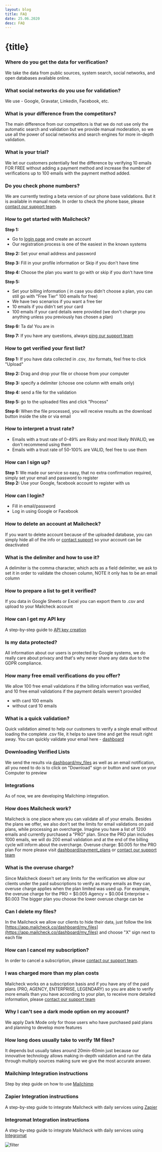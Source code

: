 ```yaml
---
layout: blog
title: FAQ
date: 25.06.2020
desc: FAQ
---
```


# {title}

### Where do you get the data for verification?

We take the data from public sources, system search, social networks, and open databases available online.

### What social networks do you use for validation?

We use - Google, Gravatar, Linkedin, Facebook, etc.

### What is your difference from the competitors?

The main difference from our competitors is that we do not use only the automatic search and validation but we provide manual moderation, so we use all the power of social networks and search engines for more in-depth validation.

### What is your trial?

We let our customers potentially feel the difference by verifying 10 emails FOR FREE without adding a payment method and increase the number of verifications up to 100 emails with the payment method added.

### Do you check phone numbers?

We are currently testing a beta version of our phone base validations. But it is available in manual mode. In order to check the phone base, please [contact our support team](mailto:support+faq@mailcheck.co).

### How to get started with Mailcheck?

**Step 1:**

- Go to [login page](https://app.mailcheck.co/auth/login) and create an account
- Our registration process is one of the easiest in the known systems

**Step 2:** Set your email address and password

**Step 3:** Fill in your profile information or Skip if you don't have time

**Step 4:** Choose the plan you want to go with or skip if you don't have time

**Step 5:**

- Set your billing information ( in case you didn't choose a plan, you can still go with "Free Tier" 100 emails for free)
- We have two scenarios if you want a free tier
- 10 emails if you didn't set your card
- 100 emails if your card details were provided (we don't charge you anything unless you previously has chosen a plan)

**Step 6:** Ta da! You are in

**Step 7:** If you have any questions, always [ping our support team](mailto:support+faq@mailcheck.co)

### How to get verified your first list?

**Step 1:** If you have data collected in .csv, .tsv formats, feel free to click "Upload"

**Step 2:** Drag and drop your file or choose from your computer

**Step 3:** specify a delimiter (choose one column with emails only)

**Step 4:** send a file for the validation

**Step 5:** go to the uploaded files and click "Process"

**Step 6:** When the file processed, you will receive results as the download button inside the site or via email

### How to interpret a trust rate?

- Emails with a trust rate of 0-49% are Risky and most likely INVALID, we don't recommend using them
- Emails with a trust rate of 50-100% are VALID, feel free to use them

### How can I sign up?

**Step 1:** We made our service so easy, that no extra confirmation required, simply set your email and password to register  
**Step 2:** Use your Google, facebook account to register with us

### How can I login?

- Fill in email/password
- Log in using Google or Facebook

### How to delete an account at Mailcheck?

If you want to delete account because of the uploaded database, you can simply hide all of the info or [contact support](mailto:support+faq@mailcheck.co) so your account can be deactivated

### What is the delimiter and how to use it?

A delimiter is the comma character, which acts as a field delimiter, we ask to set it in order to validate the chosen column, NOTE it only has to be an email column

### How to prepare a list to get it verified?

If you data in Google Sheets or Excel you can export them to .csv and upload to your Mailcheck account

### How can I get my API key

A step-by-step guide to [API key creation](/create-api-key 'API key creation')

### Is my data protected?

All information about our users is protected by Google systems, we do really care about privacy and that's why never share any data due to the GDPR compliance.

### How many free email verifications do you offer?

We allow 100 free email validations if the billing information was verified, and 10 free email validations if the payment details weren't provided

- with card 100 emails
- without card 10 emails

### What is a quick validation?

Quick validation aimed to help our customers to verify a single email without loading the complete .csv file, it helps to save time and get the result right away. You can quickly validate your email here - [dashboard](https://app.mailcheck.co/dashboard/)

### Downloading Verified Lists

We send the results via [dashboard/my_files](https://app.mailcheck.co/dashboard/my_files) as well as an email notification, all you need to do is to click on "Download" sign or button and save on your Computer to preview

### Integrations

As of now, we are developing Mailchimp integration.

### How does Mailcheck work?

Mailcheck is one place where you can validate all of your emails. Besides the plans we offer, we also don't set the limits for email validations on paid plans, while processing an overcharge. Imagine you have a list of 1200 emails and currently purchased a "PRO" plan. Since the PRO plan includes 1000 emails, we will do 200 email validation and at the end of the billing cycle will inform about the overcharge. Overuse charge: $0.005 for the PRO plan For more please visit [dashboard/payment_plans](https://app.mailcheck.co/dashboard/payment_plans) or [contact our support team](mailto:support+faq@mailcheck.co)

### What is the overuse charge?

Since Mailcheck doesn't set any limits for the verification we allow our clients under the paid subscriptions to verify as many emails as they can, overuse charge applies when the plan limited was used up. For example, the overuse charge for the PRO = $0.005 Agency = $0.004 Enterprise = $0.003 The bigger plan you choose the lower overuse charge can be

### Can I delete my files?

In the Mailcheck we allow our clients to hide their data, just follow the link [https://app.mailcheck.co/dashboard/my_files](https://app.mailcheck.co/dashboard/my_files) and choose "X" sign next to each file

### How can I cancel my subscription?

In order to cancel a subscription, please [contact our support team](mailto:support+faq@mailcheck.co).

### I was charged more than my plan costs

Mailcheck works on a subscription basis and if you have any of the paid plans (PRO, AGENCY, ENTERPRISE, LEGENDARY) so you are able to verify more emails than you have according to your plan, to receive more detailed information, please [contact our support team](mailto:support+faq@mailcheck.co)

### Why I can't see a dark mode option on my account?

We apply Dark Mode only for those users who have purchased paid plans and planning to develop more features

### How long does usually take to verify 1M files?

It depends but usually takes around 20min-60min just because our innovative technology allows making in-depth validation and run the data through multiply sources making sure we give the most accurate answer.

### Mailchimp Integration instructions

Step by step guide on how to use [Mailchimp](/mailchimp-integration 'Mailchimp Integration instructions')

### Zapier Integration instructions

A step-by-step guide to integrate Mailcheck with daily services using [Zapier](/zapier-integration 'Zapier Integration instructions')

### Integromat Integration instructions

A step-by-step guide to integrate Mailcheck with daily services using [Integromat](/integromat-integration 'Integromat Integration instructions')

![filter](./filter.png)
